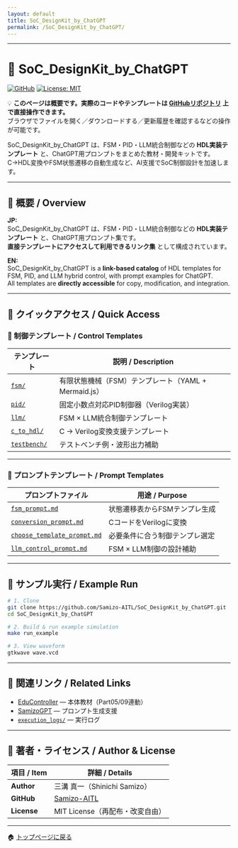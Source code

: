 ```yaml
---
layout: default
title: SoC_DesignKit_by_ChatGPT
permalink: /SoC_DesignKit_by_ChatGPT/ 
---
```


---

# 🧩 SoC_DesignKit_by_ChatGPT

[![GitHub](https://img.shields.io/badge/GitHub-Open%20Repo-black?logo=github)](https://github.com/Samizo-AITL/EduController/tree/main/SoC_DesignKit_by_ChatGPT)
[![License: MIT](https://img.shields.io/badge/License-MIT-blue.svg)](LICENSE)

💡 **このページは概要です。実際のコードやテンプレートは [GitHubリポジトリ](https://github.com/Samizo-AITL/EduController/tree/main/SoC_DesignKit_by_ChatGPT) 上で直接操作できます。**  
ブラウザでファイルを開く／ダウンロードする／更新履歴を確認するなどの操作が可能です。

SoC_DesignKit_by_ChatGPT は、FSM・PID・LLM統合制御などの **HDL実装テンプレート** と、ChatGPT用プロンプトをまとめた教材・開発キットです。  
C→HDL変換やFSM状態遷移の自動生成など、AI支援でSoC制御設計を加速します。

---

## 📖 概要 / Overview

**JP:**  
SoC_DesignKit_by_ChatGPT は、FSM・PID・LLM統合制御などの **HDL実装テンプレート** と、ChatGPT用プロンプト集です。  
**直接テンプレートにアクセスして利用できるリンク集** として構成されています。

**EN:**  
SoC_DesignKit_by_ChatGPT is a **link-based catalog** of HDL templates for FSM, PID, and LLM hybrid control, with prompt examples for ChatGPT.  
All templates are **directly accessible** for copy, modification, and integration.

---

## 🚀 クイックアクセス / Quick Access

### 🎯 制御テンプレート / Control Templates

| テンプレート | 説明 / Description |
|--------------|--------------------|
| [`fsm/`](fsm/) | 有限状態機械（FSM）テンプレート（YAML + Mermaid.js） |
| [`pid/`](pid/) | 固定小数点対応PID制御器（Verilog実装） |
| [`llm/`](llm/) | FSM × LLM統合制御テンプレート |
| [`c_to_hdl/`](c_to_hdl/) | C → Verilog変換支援テンプレート |
| [`testbench/`](testbench/) | テストベンチ例・波形出力補助 |

---

### 💬 プロンプトテンプレート / Prompt Templates

| プロンプトファイル | 用途 / Purpose |
|--------------------|---------------|
| [`fsm_prompt.md`](prompts/control_templates/fsm_prompt.md) | 状態遷移表からFSMテンプレ生成 |
| [`conversion_prompt.md`](prompts/control_templates/conversion_prompt.md) | CコードをVerilogに変換 |
| [`choose_template_prompt.md`](prompts/control_templates/choose_template_prompt.md) | 必要条件に合う制御テンプレ選定 |
| [`llm_control_prompt.md`](prompts/control_templates/llm_control_prompt.md) | FSM × LLM制御の設計補助 |

---

## 🧪 サンプル実行 / Example Run

```bash
# 1. Clone
git clone https://github.com/Samizo-AITL/SoC_DesignKit_by_ChatGPT.git
cd SoC_DesignKit_by_ChatGPT

# 2. Build & run example simulation
make run_example

# 3. View waveform
gtkwave wave.vcd
```

---

## 📘 関連リンク / Related Links

- [EduController](https://samizo-aitl.github.io/EduController/) — 本体教材（Part05/09連動）
- [SamizoGPT](https://github.com/Samizo-AITL/SamizoGPT) — プロンプト生成支援
- [`execution_logs/`](execution_logs/) — 実行ログ

---

## 👤 著者・ライセンス / Author & License

| 項目 / Item | 詳細 / Details |
|-------------|----------------|
| **Author** | 三溝 真一（Shinichi Samizo） |
| **GitHub** | [Samizo-AITL](https://github.com/Samizo-AITL) |
| **License** | MIT License（再配布・改変自由） |

---

🏠 [トップページに戻る](../README.md)
